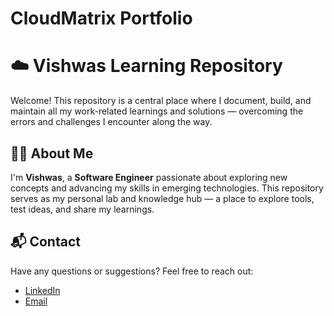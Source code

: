 # CloudMatrix Portfolio
# ☁️ Vishwas Learning Repository

Welcome! This repository is a central place where I document, build, and maintain all my work-related learnings and solutions — overcoming the errors and challenges I encounter along the way.

## 👨‍💻 About Me

I'm **Vishwas**, a **Software Engineer** passionate about exploring new concepts and advancing my skills in emerging technologies. This repository serves as my personal lab and knowledge hub — a place to explore tools, test ideas, and share my learnings.

## 📬 Contact 

Have any questions or suggestions? Feel free to reach out:
- [LinkedIn](https://www.linkedin.com/in/vishwas-b-a52a79233/)  
- [Email](vshwas121@gmail.com)
